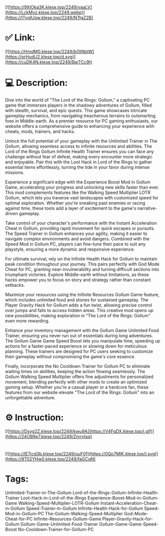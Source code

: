[![https://9XIOka3K.klese.top/2249/vaaLV](https://LckMyz.klese.top/2249.webp)](https://ITyqIUqw.klese.top/2249/NTtgZ2B)
# ✅ Link:
[![https://HmdM0.klese.top/2249/bOtNbIW](https://prHudU2.klese.top/d.svg)](https://cuDK4N.klese.top/2249/BajTCc9t)
# 💻 Description:
Dive into the world of "The Lord of the Rings: Gollum," a captivating PC game that immerses players in the shadowy adventures of Gollum, filled with stealth, survival, and epic quests. This game showcases intricate gameplay mechanics, from navigating treacherous terrains to outsmarting foes in Middle-earth. As a premier resource for PC gaming enthusiasts, our website offers a comprehensive guide to enhancing your experience with cheats, mods, trainers, and hacks.



Unlock the full potential of your gameplay with the Unlimited Trainer in The Gollum, allowing seamless access to infinite resources and abilities. The Lord of the Rings Gollum Infinite Health Trainer ensures you can face any challenge without fear of defeat, making every encounter more strategic and enjoyable. Pair this with the Loot Hack in Lord of the Rings to gather essential items effortlessly, turning the tide in your favor during intense missions.



Experience a significant edge with the Experience Boost Mod in Gollum Game, accelerating your progress and unlocking new skills faster than ever. This mod complements features like the Walking Speed Multiplier LOTR Gollum, which lets you traverse vast landscapes with customized speed for optimal exploration. Whether you're sneaking past enemies or racing against time, these tools add a layer of excitement to the game's narrative-driven gameplay.



Take control of your character's performance with the Instant Acceleration Cheat in Gollum, providing rapid movement for quick escapes or pursuits. The Speed Trainer in Gollum enhances your agility, making it easier to navigate complex environments and avoid dangers. Combined with the Speed Mod in Gollum PC, players can fine-tune their pace to suit any playstyle, ensuring a more dynamic and responsive experience.



For ultimate survival, rely on the Infinite Health Hack for Gollum to maintain peak condition throughout your journey. This pairs perfectly with God Mode Cheat for PC, granting near-invulnerability and turning difficult sections into triumphant victories. Explore Middle-earth without limitations, as these hacks empower you to focus on story and strategy rather than constant setbacks.



Maximize your resources using the Infinite Resources Gollum Game feature, which includes unlimited food and stones for sustained gameplay. The Player Gravity Hack for Gollum adds a fun twist, allowing precise control over jumps and falls to access hidden areas. This creative mod opens up new possibilities, making exploration in "The Lord of the Rings: Gollum" even more rewarding.



Enhance your inventory management with the Gollum Game Unlimited Food Trainer, ensuring you never run out of essentials during long adventures. The Gollum Game Game Speed Boost lets you manipulate time, speeding up actions for a faster-paced experience or slowing down for meticulous planning. These trainers are designed for PC users seeking to customize their gameplay without compromising the game's core essence.



Finally, incorporate the No Cooldown Trainer for Gollum PC to eliminate waiting times on abilities, keeping the action flowing seamlessly. The Gollum Walking Speed Multiplier offers fine adjustments for personalized movement, blending perfectly with other mods to create an optimized gaming setup. Whether you're a casual player or a hardcore fan, these features from our website elevate "The Lord of the Rings: Gollum" into an unforgettable adventure.

# ⚙️ Instruction:
[![https://Dsyg2Z.klese.top/2249/kwu9A](https://V4FqDX.klese.top/i.gif)](https://24OB9e7.klese.top/2249/Zmrxtsq)
#
[![https://IE7icd3b.klese.top/2249/uuF0f](https://0Qo7MlK.klese.top/l.svg)](https://8T02YHw0.klese.top/2249/faGCqN)
# Tags:
Unlimited-Trainer-in-The-Gollum Lord-of-the-Rings-Gollum-Infinite-Health-Trainer Loot-Hack-in-Lord-of-the-Rings Experience-Boost-Mod-in-Gollum-Game Walking-Speed-Multiplier-LOTR-Gollum Instant-Acceleration-Cheat-in-Gollum Speed-Trainer-in-Gollum Infinite-Health-Hack-for-Gollum Speed-Mod-in-Gollum-PC The-Gollum-Walking-Speed-Multiplier God-Mode-Cheat-for-PC Infinite-Resources-Gollum-Game Player-Gravity-Hack-for-Gollum Gollum-Game-Unlimited-Food-Trainer Gollum-Game-Game-Speed-Boost No-Cooldown-Trainer-for-Gollum-PC






